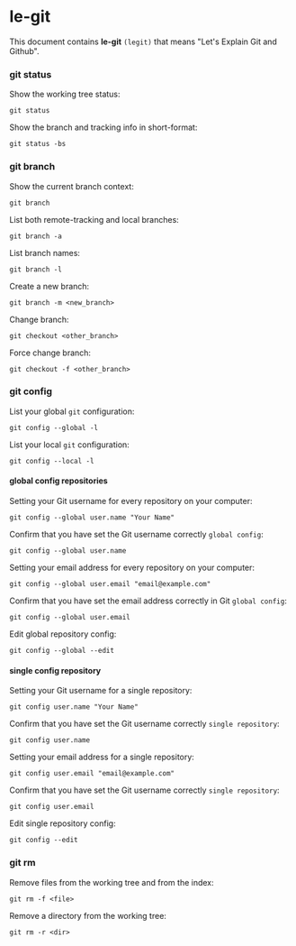 # le-git

This document contains **le-git** `(legit)` that means "Let's Explain Git and Github".

### git status

Show the working tree status:
```
git status
```
Show the branch and tracking info in short-format:
```
git status -bs
```

### git branch

Show the current branch context:
```
git branch
```

List both remote-tracking and local branches:
```
git branch -a
```

List branch names:
```
git branch -l
```

Create a new branch:
```
git branch -m <new_branch>
```

Change branch:
```
git checkout <other_branch>
```

Force change branch:
```
git checkout -f <other_branch>
```


### git config

List your global `git` configuration:
```
git config --global -l
```

List your local `git` configuration:
```
git config --local -l
```

#### global config repositories

Setting your Git username for every repository on your computer:
```
git config --global user.name "Your Name"
```
Confirm that you have set the Git username correctly `global config`:
```
git config --global user.name
```

Setting your email address for every repository on your computer:
```
git config --global user.email "email@example.com"
```

Confirm that you have set the email address correctly in Git `global config`:
```
git config --global user.email
```

Edit global repository config:
```
git config --global --edit
```

#### single config repository

Setting your Git username for a single repository:
```
git config user.name "Your Name"
```

Confirm that you have set the Git username correctly `single repository`:
```
git config user.name
```

Setting your email address for a single repository:
```
git config user.email "email@example.com"
```

Confirm that you have set the Git username correctly `single repository`:
```
git config user.email
```

Edit single repository config:
```
git config --edit
```

### git rm

Remove files from the working tree and from the index:
```
git rm -f <file>
```

Remove a directory from the working tree:
```
git rm -r <dir>
```
